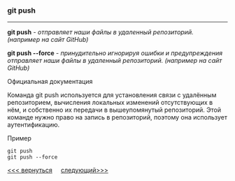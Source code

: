 ### git push
---
**git push** - *отправляет наши файлы в удаленный репозиторий. (например на сайт GitHub)*

**git push --force** - *принудительно игнорируя ошибки и предупреждения отправляет наши файлы в удаленный репозиторий. (например на сайт GitHub)*

Официальная документация

Команда git push используется для установления связи с удалённым репозиторием, вычисления локальных изменений отсутствующих в нём, и собственно их передачи в вышеупомянутый репозиторий. Этой команде нужно право на запись в репозиторий, поэтому она использует аутентификацию.

Пример
```
git push
git push --force
```
[<<< вернуться](./readme.md) &nbsp;&nbsp;&nbsp;&nbsp;[следующий>>>](./git%20log.md)
